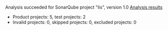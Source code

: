 Analysis succeeded for SonarQube project "Iis", version 1.0 [Analysis results](http://localhost:9000/dashboard/index/org.sonarqube:iis)
- Product projects: 5, test projects: 2
- Invalid projects: 0, skipped projects: 0, excluded projects: 0

